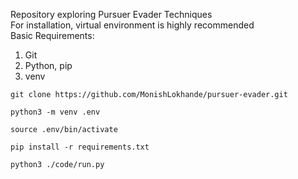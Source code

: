 Repository exploring Pursuer Evader Techniques\
For installation, virtual environment is highly recommended\
Basic Requirements:
1. Git
2. Python, pip
3. venv

```
git clone https://github.com/MonishLokhande/pursuer-evader.git

python3 -m venv .env

source .env/bin/activate

pip install -r requirements.txt

python3 ./code/run.py
```